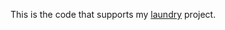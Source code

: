 This is the code that supports my [laundry][blog] project.

[blog]: http://dustin.sallings.org/2012/09/16/wash.html
